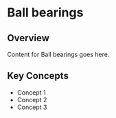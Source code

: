# Ball bearings

## Overview

Content for Ball bearings goes here.

## Key Concepts

- Concept 1
- Concept 2
- Concept 3
